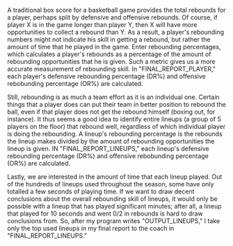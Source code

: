 A traditional box score for a basketball game provides the total rebounds for a player, perhaps split by defensive and offensive rebounds. Of course, if player X is in the game longer than player Y, then X will have more opportunities to collect a rebound than Y. As a result, a player's rebounding numbers might not indicate his skill in getting a rebound, but rather the amount of time that he played in the game. Enter rebounding percentages, which calculates a player's rebounds as a percentage of the amount of rebounding opportunities that he is given. Such a metric gives us a more accurate measurement of rebounding skill. In "FINAL_REPORT_PLAYER," each player's defensive rebounding percentage (DR%) and offensive rebobunding percentage (OR%) are calculated.

Still, rebounding is as much a team effort as it is an individual one. Certain things that a player does can put their team in better position to rebound the ball, even if that player does not get the rebound himself (boxing out, for instance). It thus seems a good idea to identify entire lineups (a group of 5 players on the floor) that rebound well, regardless of which individual player is doing the rebounding. A lineup's rebounding percentage is the rebounds the lineup makes divided by the amount of rebounding opportunities the lineup is given. IN "FINAL_REPORT_LINEUPS," each lineup's defensive rebounding percentage (DR%) and offensive rebobunding percentage (OR%) are calculated.

Lastly, we are interested in the amount of time that each lineup played. Out of the hundreds of lineups used throughout the season, some have only totalled a few seconds of playing time. If we want to draw decent conclusions about the overall rebounding skill of lineups, it would only be possible with a lineup that has played significant minutes; after all, a lineup that played for 10 seconds and went 0/2 in rebounds is hard to draw conclusions from. So, after my program writes "OUTPUT_LINEUPS," I take only the top used lineups in my final report to the coach in "FINAL_REPORT_LINEUPS."
 
